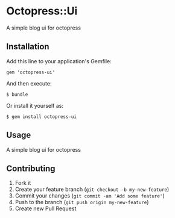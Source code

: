 # Octopress::Ui

A simple blog ui for octopress

## Installation

Add this line to your application's Gemfile:

    gem 'octopress-ui'

And then execute:

    $ bundle

Or install it yourself as:

    $ gem install octopress-ui

## Usage

A simple blog ui for octopress

## Contributing

1. Fork it
2. Create your feature branch (`git checkout -b my-new-feature`)
3. Commit your changes (`git commit -am 'Add some feature'`)
4. Push to the branch (`git push origin my-new-feature`)
5. Create new Pull Request
